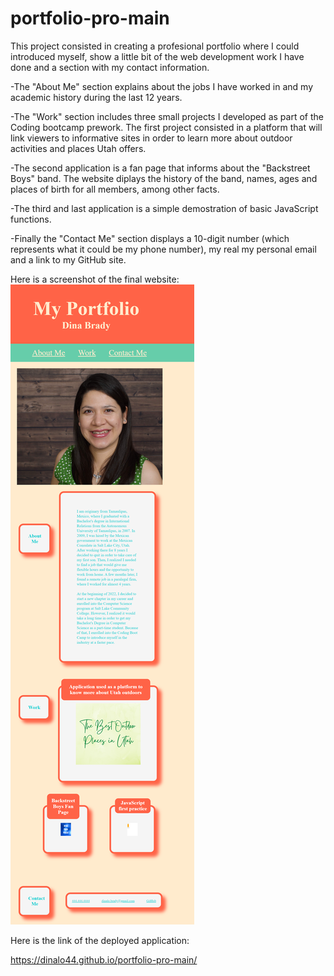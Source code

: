 # portfolio-pro-main

This project consisted in creating a profesional portfolio where I could introduced myself, show a little bit of the web development work I have done and a section with my contact information.

-The "About Me" section explains about the jobs I have worked in and my academic history during the last 12 years. 

-The "Work" section includes three small projects I developed as part of the Coding bootcamp prework. The first project consisted in a platform that will link viewers to informative sites in order to learn more about outdoor activities and places Utah offers. 

-The second application is a fan page that informs about the "Backstreet Boys" band. The website diplays the history of the band, names, ages and places of birth for all  members, among other facts.

-The third and last application is a simple demostration of basic JavaScript functions.

-Finally the "Contact Me" section displays a 10-digit number (which represents what it could be my phone number), my real my personal email and a link to my GitHub site.

Here is a screenshot of the final website:
![portfolio-pro-main](https://github.com/DinaLo44/portfolio-pro-main/blob/main/images/portfolio%20screenshot.png)

Here is the link of the deployed application:

https://dinalo44.github.io/portfolio-pro-main/
